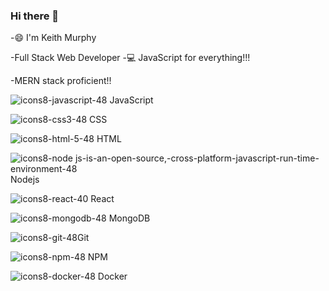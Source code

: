 ### Hi there 👋

-😄 I'm Keith Murphy

-Full Stack Web Developer 
-💻 JavaScript for everything!!!

-MERN stack proficient!!




![icons8-javascript-48](https://user-images.githubusercontent.com/85463607/152628742-c9f86790-b238-4b3b-989c-f7f3f9edfd79.png) JavaScript

![icons8-css3-48](https://user-images.githubusercontent.com/85463607/152628903-5eaec91e-c63b-4dd1-8126-54f67184edb4.png) CSS

![icons8-html-5-48](https://user-images.githubusercontent.com/85463607/152628914-273d6702-1421-4535-865e-d0167ebee4a0.png) HTML


![icons8-node js-is-an-open-source,-cross-platform-javascript-run-time-environment-48](https://user-images.githubusercontent.com/85463607/152629069-bb6afa3b-e5f2-45b0-986e-24b27c1f482f.png) Nodejs

![icons8-react-40](https://user-images.githubusercontent.com/85463607/152628967-e13c73e0-99da-49ec-a233-772395d01546.png) React

![icons8-mongodb-48](https://user-images.githubusercontent.com/85463607/152628971-51b0e4e7-7915-473d-a09f-91e521cee05d.png) MongoDB


![icons8-git-48](https://user-images.githubusercontent.com/85463607/152629007-5ea9dcdf-ca8f-4f2b-b75a-02771b1dc58c.png)Git

![icons8-npm-48](https://user-images.githubusercontent.com/85463607/152628991-82f57504-d114-4ce7-a92e-81720db5e800.png) NPM

![icons8-docker-48](https://user-images.githubusercontent.com/85463607/152628996-8e718645-128a-424b-84bb-fee6e1e65811.png) Docker




